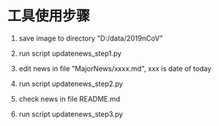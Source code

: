 # 工具使用步骤

1. save image to directory "D:/data/2019nCoV"

2. run script updatenews_step1.py

3. edit news in file "MajorNews/xxxx.md", xxx is date of today

4. run script updatenews_step2.py

5. check news in file README.md

6. run script updatenews_step3.py